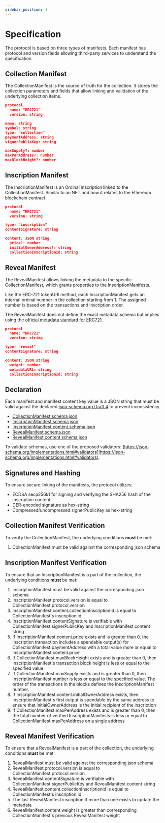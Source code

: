 ```yaml
---
sidebar_position: 4
---
```


# Specification

The protocol is based on three types of manifests. Each manifest has protocol and version fields allowing third-party services to understand the specification.

## Collection Manifest

   The CollectionManifest is the source of truth for the collection. It stores the collection parameters and fields that allow linking and validation of the underlying collection items.

```json
protocol
  name: "BRC721"
  version: string

name: string
symbol: string
type: "collection"
paymentAddress: string
signerPublicKey: string

maxSupply?: number
maxPerAddress?: number
maxBlockHeight?: number
```

## Inscription Manifest

   The InscriptionManifest is an Ordinal inscription linked to the CollectionManifest. Similar to an NFT and how it relates to the Ethereum blockchain contract.

```json
protocol
  name: "BRC721"
  version: string

type: "inscription"
contentSignature: string

content: JSON string
  price?: number
  initialOwnerAddress?: string
  collectionInscriptionId: string
```

## Reveal Manifest

   The RevealManifest allows linking the metadata to the specific CollectionManifest, which grants properties to the InscriptionManifests.
  
   Like the ERC-721 tokenURI method, each InscriptionManifest gets an internal ordinal number in the collection starting from 1. The assigned number is based on the transactions and inscription order.
  
   The RevealManifest does not define the exact metadata schema but implies using the [official metadata standard for ERC721](https://docs.opensea.io/docs/metadata-standards#metadata-structure).

```json
protocol
  name: "BRC721"
  version: string

type: "reveal"
contentSignature: string

content: JSON string
  weight: number
  metadataURL: string
  collectionInscriptionId: string
```

## Declaration

Each manifest and manifest content key value is a JSON string that must be valid against the declared [json-schema.org Draft 4](https://json-schema.org) to prevent inconsistency.

- [CollectionManifest.schema.json](/schemas/CollectionManifest.schema.json)
- [InscriptionManifest.schema.json](/schemas/InscriptionManifest.schema.json)
- [InscriptionManifest.content.schema.json](/schemas/InscriptionManifest.content.schema.json)
- [RevealManifest.schema.json](/schemas/RevealManifest.schema.json)
- [RevealManifest.content.schema.json](/schemas/RevealManifest.content.schema.json)

To validate schemas, use one of the proposed validators: [https://json-schema.org/implementations.html#validators](https://json-schema.org/implementations.html#validators).

## Signatures and Hashing

To ensure secure linking of the manifests, the protocol utilizes:

- ECDSA secp256k1 for signing and verifying the SHA256 hash of the inscription content.
- DER-encoded signature as hex-string
- Compressed/uncompressed signerPublicKey as hex-string

## Collection Manifest Verification

To verify the CollectionManifest, the underlying conditions **must** be met:

1. CollectionManifest must be valid against the corresponding json schema

## Inscription Manifest Verification

To ensure that an InscriptionManifest is a part of the collection, the underlying conditions **must** be met:

1. InscriptionManifest must be valid against the corresponding json schema
2. InscriptionManifest.protocol.version is equal to CollectionManifest.protocol.version
3. InscriptionManifest.content.collectionInscriptionId is equal to CollectionManifest's inscription id
4. InscriptionManifest.contentSignature is verifiable with CollectionManifest.signerPublicKey and InscriptionManifest.content string
5. If InscriptionManifest.content.price exists and is greater than 0, the inscription transaction includes a spendable output(s) for CollectionManifest.paymentAddress with a total value more or equal to InscriptionManifest.content.price
6. If CollectionManifest.maxBlockHeight exists and is greater than 0, then InscriptionManifest's transaction block height is less or equal to the specified value
7. If CollectionManifest.maxSupply exists and is greater than 0, then InscriptionManifest number is less or equal to the specified value. The order of the transactions in the blocks defines the InscriptionManifest number.
8. If InscriptionManifest.content.initialOwnerAddress exists, then InscriptionManifest's first output is spendable by the same address to ensure that initialOwnerAddress is the initial recipient of the inscription
9. If CollectionManifest.maxPerAddress exists and is greater than 0, then the total number of verified InscriptionManifests is less or equal to CollectionManifest.maxPerAddress on a single address

## Reveal Manifest Verification

To ensure that a RevealManifest is a part of the collection, the underlying conditions **must** be met:

1. RevealManifest must be valid against the corresponding json schema
2. RevealManifest.protocol.version is equal to CollectionManifest.protocol.version
3. RevealManifest.contentSignature is verifiable with CollectionManifest.signerPublicKey and RevealManifest.content string
4. RevealManifest.content.collectionInscriptionId is equal to CollectionManifest's inscription id
5. The last RevealManifest inscription if more than one exists to update the metadata
6. RevealManifest.content.weight is greater than corresponding CollectionManifest's previous RevealManifest weight



